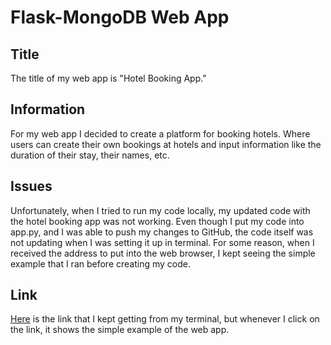# Flask-MongoDB Web App

## Title 
The title of my web app is "Hotel Booking App." 

## Information
For my web app I decided to create a platform for booking hotels. Where users can create their own bookings at hotels and input information like the duration of their stay, their names, etc. 

## Issues
Unfortunately, when I tried to run my code locally, my updated code with the hotel booking app was not working. Even though I put my code into app.py, and I was able to push my changes to GitHub, the code itself was not updating when I was setting it up in terminal. For some reason, when I received the address to put into the web browser, I kept seeing the simple example that I ran before creating my code. 

## Link 
[Here](http://127.0.0.1:5000) is the link that I kept getting from my terminal, but whenever I click on the link, it shows the simple example of the web app. 


